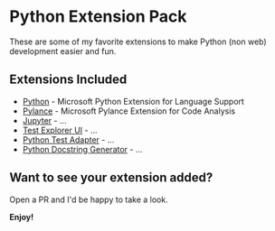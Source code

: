 # Python Extension Pack

These are some of my favorite extensions to make Python (non web) development easier and fun.

## Extensions Included

* [Python](https://marketplace.visualstudio.com/items?itemName=ms-python.python) - Microsoft Python Extension for Language Support
* [Pylance](https://marketplace.visualstudio.com/items?itemName=ms-python.vscode-pylance) - Microsoft Pylance Extension for Code Analysis
* [Jupyter](https://marketplace.visualstudio.com/items?itemName=ms-toolsai.jupyter) - ...
* [Test Explorer UI](https://marketplace.visualstudio.com/items?itemName=hbenl.vscode-test-explorer) - ...
* [Python Test Adapter](https://marketplace.visualstudio.com/items?itemName=LittleFoxTeam.vscode-python-test-adapter) - ...
* [Python Docstring Generator](https://marketplace.visualstudio.com/items?itemName=njpwerner.autodocstring) - ...

## Want to see your extension added?

Open a PR and I'd be happy to take a look.

**Enjoy!**

